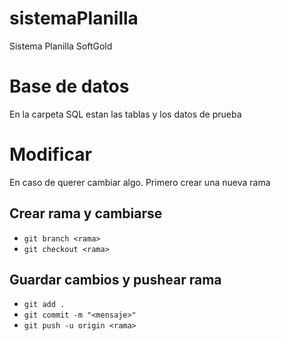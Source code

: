 # sistemaPlanilla
Sistema Planilla SoftGold

# Base de datos
En la carpeta SQL estan las tablas y los datos de prueba

# Modificar
En caso de querer cambiar algo. Primero crear una nueva rama

## Crear rama y cambiarse
- `git branch <rama>`
- `git checkout <rama>`

## Guardar cambios y pushear rama
- `git add .`
- `git commit -m "<mensaje>"`
- `git push -u origin <rama>`
